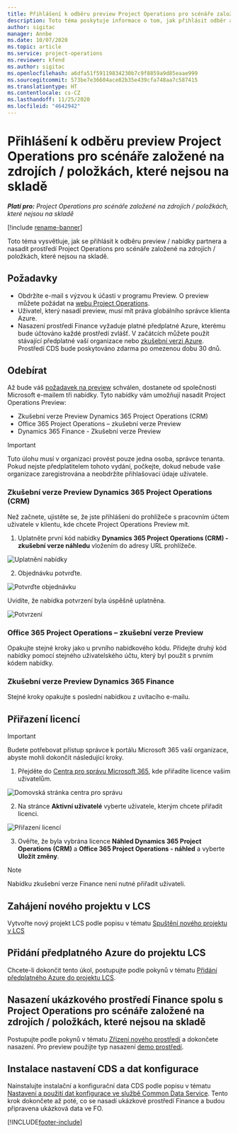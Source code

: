 ```yaml
---
title: Přihlášení k odběru preview Project Operations pro scénáře založené na zdrojích / položkách, které nejsou na skladě
description: Toto téma poskytuje informace o tom, jak přihlásit odběr a nasadit Project Operations pro scénáře založené na zdrojích / položkách, které nejsou na skladě.
author: sigitac
manager: Annbe
ms.date: 10/07/2020
ms.topic: article
ms.service: project-operations
ms.reviewer: kfend
ms.author: sigitac
ms.openlocfilehash: a6dfa51f59119834230b7c9f8859a9d85eaae999
ms.sourcegitcommit: 573be7e36604ace82b35e439cfa748aa7c587415
ms.translationtype: HT
ms.contentlocale: cs-CZ
ms.lasthandoff: 11/25/2020
ms.locfileid: "4642942"
---
```

# <a name="sign-up-for-project-operations-preview-subscriptions-for-resource-non-stocked-scenarios"></a>Přihlášení k odběru preview Project Operations pro scénáře založené na zdrojích / položkách, které nejsou na skladě

_**Platí pro:** Project Operations pro scénáře založené na zdrojích / položkách, které nejsou na skladě_

[!include [rename-banner](~/includes/cc-data-platform-banner.md)]

Toto téma vysvětluje, jak se přihlásit k odběru preview / nabídky partnera a nasadit prostředí Project Operations pro scénáře založené na zdrojích / položkách, které nejsou na skladě.

## <a name="prerequisites"></a>Požadavky

- Obdržíte e-mail s výzvou k účasti v programu Preview. O preview můžete požádat na [webu Project Operations](https://dynamics.microsoft.com/en-us/project-operations/overview/).
- Uživatel, který nasadí preview, musí mít práva globálního správce klienta Azure.
- Nasazení prostředí Finance vyžaduje platné předplatné Azure, kterému bude účtováno každé prostředí zvlášť. V začátcích můžete použít stávající předplatné vaší organizace nebo [zkušební verzi Azure](https://azure.microsoft.com/en-us/free/). Prostředí CDS bude poskytováno zdarma po omezenou dobu 30 dnů.

## <a name="subscribe"></a>Odebírat

Až bude váš [požadavek na preview](https://forms.office.com/FormsPro/Pages/ResponsePage.aspx?id=v4j5cvGGr0GRqy180BHbR56j8lZs0FdAvwT75_WNFyxUMkRDV1NYQU5TNjE2VjhKOVBUNVg2R0s1NC4u) schválen, dostanete od společnosti Microsoft e-mailem tři nabídky. Tyto nabídky vám umožňují nasadit Project Operations Preview:

- Zkušební verze Preview Dynamics 365 Project Operations (CRM)
- Office 365 Project Operations – zkušební verze Preview
- Dynamics 365 Finance - Zkušební verze Preview

> [!IMPORTANT]
> Tuto úlohu musí v organizaci provést pouze jedna osoba, správce tenanta. Pokud nejste předplatitelem tohoto vydání, počkejte, dokud nebude vaše organizace zaregistrována a neobdržíte přihlašovací údaje uživatele.

### <a name="dynamics-365-project-operations-crm---preview-trial"></a>Zkušební verze Preview Dynamics 365 Project Operations (CRM) 

Než začnete, ujistěte se, že jste přihlášeni do prohlížeče s pracovním účtem uživatele v klientu, kde chcete Project Operations Preview mít.

1. Uplatněte první kód nabídky **Dynamics 365 Project Operations (CRM) - zkušební verze náhledu** vložením do adresy URL prohlížeče.

![Uplatnění nabídky](./media/16RedeemFirstOfferNew.png)

2. Objednávku potvrďte.

![Potvrďte objednávku](./media/17ConfirmOrderNew.png)

Uvidíte, že nabídka potvrzení byla úspěšně uplatněna.

![Potvrzení](./media/18OrderConfirmationNew.png)

### <a name="office-365-project-operations---preview-trial"></a>Office 365 Project Operations – zkušební verze Preview

Opakujte stejné kroky jako u prvního nabídkového kódu. Přidejte druhý kód nabídky pomocí stejného uživatelského účtu, který byl použit s prvním kódem nabídky.

### <a name="dynamics-365-finance-preview-trial"></a>Zkušební verze Preview Dynamics 365 Finance

Stejné kroky opakujte s poslední nabídkou z uvítacího e-mailu.

## <a name="assign-licenses"></a>Přiřazení licencí

> [!IMPORTANT]
> Budete potřebovat přístup správce k portálu Microsoft 365 vaší organizace, abyste mohli dokončit následující kroky.

1. Přejděte do [Centra pro správu Microsoft 365](https://portal.office.com/), kde přiřadíte licence vašim uživatelům.

![Domovská stránka centra pro správu](./media/14AdminPortal.png)

2. Na stránce **Aktivní uživatelé** vyberte uživatele, kterým chcete přiřadit licenci.

![Přiřazení licencí](./media/15AssignLicenses.png)

3. Ověřte, že byla vybrána licence **Náhled Dynamics 365 Project Operations (CRM)** a **Office 365 Project Operations - náhled** a vyberte **Uložit změny**.

> [!NOTE]
> Nabídku zkušební verze Finance není nutné přiřadit uživateli.

## <a name="start-a-new-project-in-lcs"></a>Zahájení nového projektu v LCS

Vytvořte nový projekt LCS podle popisu v tématu [Spuštění nového projektu v LCS](create-lcs-project.md)

## <a name="add-an-azure-subscription-to-an-lcs-project"></a>Přidání předplatného Azure do projektu LCS

Chcete-li dokončit tento úkol, postupujte podle pokynů v tématu [Přidání předplatného Azure do projektu LCS](resource-add-azure-subscription-lcs-project.md).

## <a name="deploy-finance-demo-environment-with-project-operations-for-resourcenon-stocked-scenarios"></a>Nasazení ukázkového prostředí Finance spolu s Project Operations pro scénáře založené na zdrojích / položkách, které nejsou na skladě

Postupujte podle pokynů v tématu [Zřízení nového prostředí](resource-provision-new-environment.md) a dokončete nasazení. Pro preview použijte typ nasazení [demo prostředí](https://docs.microsoft.com/dynamics365/fin-ops-core/dev-itpro/deployment/deploy-demo-environment). 

## <a name="install-cds-setup-and-configuration-data"></a>Instalace nastavení CDS a dat konfigurace

Nainstalujte instalační a konfigurační data CDS podle popisu v tématu [Nastavení a použití dat konfigurace ve službě Common Data Service](resource-apply-pro-setup-config-data.md).
Tento krok dokončete až poté, co se nasadí ukázkové prostředí Finance a budou připravena ukázková data ve FO.


[!INCLUDE[footer-include](../includes/footer-banner.md)]